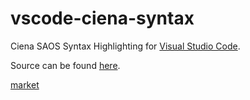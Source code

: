# vscode-ciena-syntax

Ciena SAOS Syntax Highlighting for [Visual Studio Code](https://code.visualstudio.com/).

Source can be found [here](https://github.com/jgroom33/vscode-ciena-syntax).

[market](https://marketplace.visualstudio.com/items?itemName=jgroom.ciena)
